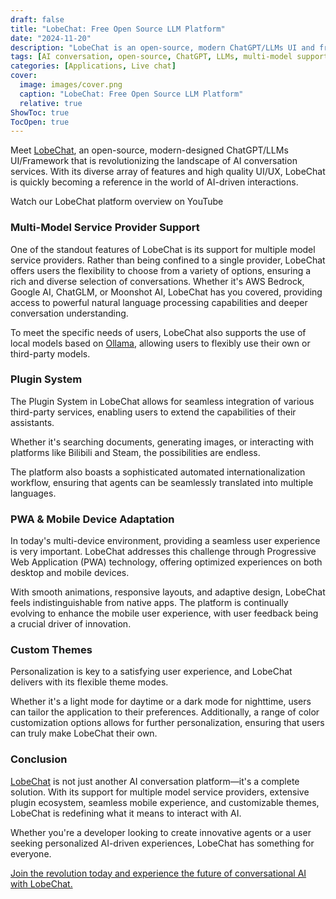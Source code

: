 ```yaml
---
draft: false
title: "LobeChat: Free Open Source LLM Platform"
date: "2024-11-20"
description: "LobeChat is an open-source, modern ChatGPT/LLMs UI and framework offering multi-model support, an extensive plugin system, PWA technology for seamless mobile adaptation, and customizable themes. It provides a complete, user-friendly solution for AI-driven interactions."
tags: [AI conversation, open-source, ChatGPT, LLMs, multi-model support, plugins, PWA, mobile adaptation, custom themes, conversational AI]
categories: [Applications, Live chat]
cover:
  image: images/cover.png
  caption: "LobeChat: Free Open Source LLM Platform"
  relative: true
ShowToc: true
TocOpen: true
---
```



Meet [LobeChat](https://octabyte.io/applications/live-chat/lobechat), an open\-source, modern\-designed ChatGPT/LLMs UI/Framework that is revolutionizing the landscape of AI conversation services. With its diverse array of features and high quality UI/UX, LobeChat is quickly becoming a reference in the world of AI\-driven interactions.



Watch our LobeChat platform overview on YouTube



### **Multi\-Model Service Provider Support**

One of the standout features of LobeChat is its support for multiple model service providers. Rather than being confined to a single provider, LobeChat offers users the flexibility to choose from a variety of options, ensuring a rich and diverse selection of conversations. Whether it's AWS Bedrock, Google AI, ChatGLM, or Moonshot AI, LobeChat has you covered, providing access to powerful natural language processing capabilities and deeper conversation understanding.

To meet the specific needs of users, LobeChat also supports the use of local models based on [Ollama](https://ollama.ai/?ref=blog.octabyte.io), allowing users to flexibly use their own or third\-party models.

### **Plugin System**

The Plugin System in LobeChat allows for seamless integration of various third\-party services, enabling users to extend the capabilities of their assistants. 

Whether it's searching documents, generating images, or interacting with platforms like Bilibili and Steam, the possibilities are endless. 

The platform also boasts a sophisticated automated internationalization workflow, ensuring that agents can be seamlessly translated into multiple languages.

### **PWA \& Mobile Device Adaptation**

In today's multi\-device environment, providing a seamless user experience is very important. LobeChat addresses this challenge through Progressive Web Application (PWA) technology, offering optimized experiences on both desktop and mobile devices. 

With smooth animations, responsive layouts, and adaptive design, LobeChat feels indistinguishable from native apps. The platform is continually evolving to enhance the mobile user experience, with user feedback being a crucial driver of innovation.

### **Custom Themes**

Personalization is key to a satisfying user experience, and LobeChat delivers with its flexible theme modes. 

Whether it's a light mode for daytime or a dark mode for nighttime, users can tailor the application to their preferences. Additionally, a range of color customization options allows for further personalization, ensuring that users can truly make LobeChat their own.

### **Conclusion**

[LobeChat](https://octabyte.io/applications/live-chat/lobechat) is not just another AI conversation platform—it's a complete solution. With its support for multiple model service providers, extensive plugin ecosystem, seamless mobile experience, and customizable themes, LobeChat is redefining what it means to interact with AI. 

Whether you're a developer looking to create innovative agents or a user seeking personalized AI\-driven experiences, LobeChat has something for everyone. 

[Join the revolution today and experience the future of conversational AI with LobeChat.](https://octabyte.io/applications/live-chat/lobechat)



